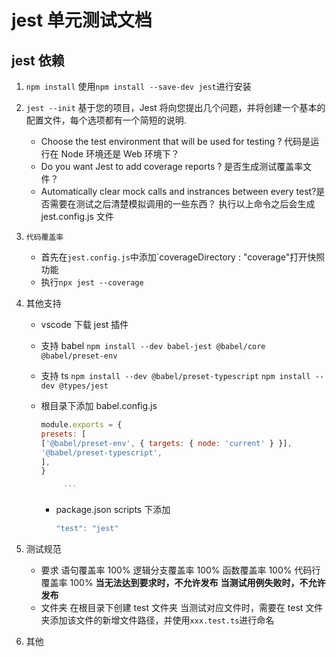# jest 单元测试文档

## jest 依赖

1.  `npm install`
    使用`npm install --save-dev jest`进行安装
2.  `jest --init`
    基于您的项目，Jest 将向您提出几个问题，并将创建一个基本的配置文件，每个选项都有一个简短的说明.
    - Choose the test environment that will be used for testing ? 代码是运行在 Node 环境还是 Web 环境下？
    - Do you want Jest to add coverage reports ? 是否生成测试覆盖率文件？
    - Automatically clear mock calls and instrances between every test?是否需要在测试之后清楚模拟调用的一些东西？
      执行以上命令之后会生成 jest.config.js 文件
3.  `代码覆盖率`
    - 首先在`jest.config.js`中添加`coverageDirectory : "coverage"打开快照功能
    - 执行`npx jest --coverage`
4.  其他支持

    - vscode
      下载 jest 插件
    - 支持 babel
      `npm install --dev babel-jest @babel/core @babel/preset-env`
    - 支持 ts
      `npm install --dev @babel/preset-typescript`
      `npm install --dev @types/jest`
    - 根目录下添加 babel.config.js

      ````js
      module.exports = {
      presets: [
      ['@babel/preset-env', { targets: { node: 'current' } }],
      '@babel/preset-typescript',
      ],
      }

           ```
      ````

      - package.json
        scripts 下添加
        ```js
        "test": "jest"
        ```

5.  测试规范
    - 要求
      语句覆盖率 100%
      逻辑分支覆盖率 100%
      函数覆盖率 100%
      代码行覆盖率 100%
      **当无法达到要求时，不允许发布**
      **当测试用例失败时，不允许发布**
    - 文件夹
      在根目录下创建 test 文件夹
      当测试对应文件时，需要在 test 文件夹添加该文件的新增文件路径，并使用`xxx.test.ts`进行命名
6.  其他

